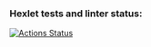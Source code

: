 ### Hexlet tests and linter status:
[![Actions Status](https://github.com/seagirl1110/frontend-project-lvl1/workflows/hexlet-check/badge.svg)](https://github.com/seagirl1110/frontend-project-lvl1/actions)